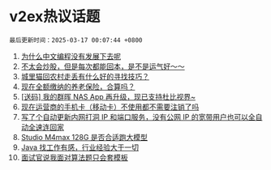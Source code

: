 # v2ex热议话题

`最后更新时间：2025-03-17 00:07:44 +0800`

1. [为什么中文编程没有发展下去呢](https://www.v2ex.com/t/1118805)
1. [不太会炒股，但是每次都能回本，是不是运气好～～](https://www.v2ex.com/t/1118760)
1. [城里猫回农村走丢有什么好的寻找技巧？](https://www.v2ex.com/t/1118756)
1. [现在全额缴纳的养老保险，合算吗？](https://www.v2ex.com/t/1118798)
1. [[送码] 我的群晖 NAS App 再升级，现已支持杜比视界~](https://www.v2ex.com/t/1118750)
1. [现在运营商的手机卡（移动卡）不使用都不需要注销了吗](https://www.v2ex.com/t/1118746)
1. [写了个自动更新内网打洞 IP 和端口服务，没有公网 IP 的宽带用户也可以全自动全速连回家](https://www.v2ex.com/t/1118793)
1. [Studio M4max 128G 是否合适跑大模型](https://www.v2ex.com/t/1118789)
1. [Java 找工作有感，行业经验大于一切](https://www.v2ex.com/t/1118813)
1. [面试官说我面对算法题只会套模板](https://www.v2ex.com/t/1118771)

